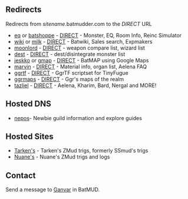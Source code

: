 ## Redirects

Redirects from _sitename_.batmudder.com to the _DIRECT_ URL

- [eq][eq] or [batshoppe][batshoppe] - [DIRECT][direct-batshoppe] - Monster, EQ, Room Info, Reinc Simulator
- [wiki][wiki] or [milk][milk] - [DIRECT][direct-wiki] - Batwiki, Sales search, Expmakers
- [moonlord][moonlord] - [DIRECT][direct-moonlord] - weapon compare list, wizard list
- [dest][dest] - [DIRECT][direct-dest] - dest/disintegrate monster list
- [jeskko][jeskko] or [gmap][gmap] - [DIRECT][direct-jeskko] - BatMAP using Google Maps
- [marvin][marvin] - [DIRECT][direct-marvin] - Material info, organ list, Aelena FAQ
- [ggrtf][ggrtf] - [DIRECT][direct-ggrtf] - GgrTF scriptset for TinyFugue
- [ggrmaps][ggrmaps] - [DIRECT][direct-ggrmaps] - Ggr's maps of the realm
- [tazliel][tazliel] - [DIRECT][direct-tazliel] - Aelena, Kharim, Bard, Nergal and MORE!

## Hosted DNS

- [nepos][hosteddns-nepos]- Newbie guild information and explore guides

## Hosted Sites

- [Tarken's][hosted-tarken] - Tarken's ZMud trigs, formerly SSmud's trigs
- [Nuane's][hosted-nuane] - Nuane's ZMud trigs and logs

## Contact

Send a message to [Ganvar](http://www.bat.org/char/ganvar) in BatMUD.

[eq]:  http://eq.batmudder.com
[batshoppe]:  http://batshoppe.batmudder.com
[direct-batshoppe]: http://batshoppe.dy.fi

[wiki]:  http://wiki.batmudder.com
[milk]:  http://milk.batmudder.com
[direct-wiki]: http://taikajuoma.ovh/wiki/Main_Page

[moonlord]:  http://moonlord.batmudder.com
[direct-moonlord]: https://web.archive.org/web/20180826203131/http://www.anvianet.fi/moonlord/batmud/barbarian.html

[dest]:  http://dest.batmudder.com
[direct-dest]: http://taikajuoma.ovh/wiki/Desters

[jeskko]:  http://jeskko.batmudder.com
[gmap]:  http://gmap.batmudder.com
[direct-jeskko]: http://jeskko.pupunen.net/gmap2/

[marvin]:  http://marvin.batmudder.com
[direct-marvin]: https://batmarvin.000webhoostapp.com/

[ggrtf]: http://ggrtf.batmudder.com
[direct-ggrtf]: https://tnsp.org/~ccr/ggrtf/

[ggrmaps]: http://ggrmaps.batmudder.com
[direct-ggrmaps]: https://tnsp.org/maps/

[tazliel]: http://tazliel.batmudder.com
[direct-tazliel]: https://sites.google.com/site/battazliel/

[hosteddns-nepos]: http://nepos.batmudder.com

[hosted-tarken]: http://tarken.batmudder.com
[hosted-nuane]: http://nuane.batmudder.com
